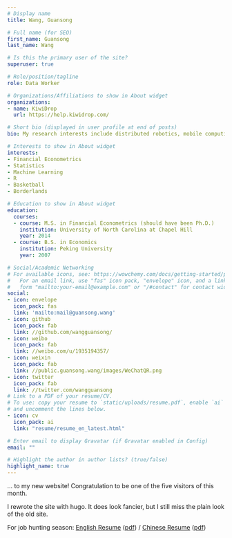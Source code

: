 ```yaml
---
# Display name
title: Wang, Guansong

# Full name (for SEO)
first_name: Guansong
last_name: Wang

# Is this the primary user of the site?
superuser: true

# Role/position/tagline
role: Data Worker

# Organizations/Affiliations to show in About widget
organizations:
- name: KiwiDrop
  url: https://help.kiwidrop.com/

# Short bio (displayed in user profile at end of posts)
bio: My research interests include distributed robotics, mobile computing and programmable matter.

# Interests to show in About widget
interests:
- Financial Econometrics
- Statistics
- Machine Learning
- R
- Basketball
- Borderlands

# Education to show in About widget
education:
  courses:
  - course: M.S. in Financial Econometrics (should have been Ph.D.)
    institution: University of North Carolina at Chapel Hill
    year: 2014
  - course: B.S. in Economics
    institution: Peking University
    year: 2007

# Social/Academic Networking
# For available icons, see: https://wowchemy.com/docs/getting-started/page-builder/#icons
#   For an email link, use "fas" icon pack, "envelope" icon, and a link in the
#   form "mailto:your-email@example.com" or "/#contact" for contact widget.
social:
- icon: envelope
  icon_pack: fas
  link: 'mailto:mail@guansong.wang'
- icon: github
  icon_pack: fab
  link: //github.com/wangguansong/
- icon: weibo
  icon_pack: fab
  link: //weibo.com/u/1935194357/
- icon: weixin
  icon_pack: fab
  link: //public.guansong.wang/images/WeChatQR.png
- icon: twitter
  icon_pack: fab
  link: //twitter.com/wangguansong
# Link to a PDF of your resume/CV.
# To use: copy your resume to `static/uploads/resume.pdf`, enable `ai` icons in `params.toml`, 
# and uncomment the lines below.
- icon: cv
  icon_pack: ai
  link: "resume/resume_en_latest.html"

# Enter email to display Gravatar (if Gravatar enabled in Config)
email: ""

# Highlight the author in author lists? (true/false)
highlight_name: true
---
```


... to my new website! Congratulation to be one of the five visitors of this month.

I rewrote the site with hugo. It does look fancier, but I still miss the plain look of the old site.

For job hunting season:
[English Resume](https://guansong.wang/en/resume/resume_en_latest.html)
([pdf](https://public.guansong.wang/resume/resume_wangguansong_en_latest.pdf))
/
[Chinese Resume](https://guansong.wang/zh/resume/resume_zh_latest.html)
([pdf](https://public.guansong.wang/resume/resume_wangguansong_zh_latest.pdf))